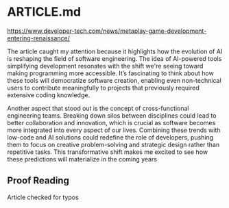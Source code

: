 # ARTICLE.md

https://www.developer-tech.com/news/metaplay-game-development-entering-renaissance/

The article caught my attention because it highlights how the evolution of 
AI is reshaping the field of software engineering. The idea of AI-powered tools 
simplifying development resonates with the shift we're seeing toward 
making programming more accessible. It’s fascinating to think about how 
these tools will democratize software creation, enabling even 
non-technical users to contribute meaningfully to projects that previously 
required extensive coding knowledge.

Another aspect that stood out is the concept of cross-functional 
engineering teams. Breaking down silos between disciplines could lead to 
better collaboration and innovation, which is crucial as software becomes 
more integrated into every aspect of our lives. Combining these trends 
with low-code and AI solutions could redefine the role of developers, 
pushing them to focus on creative problem-solving and strategic design 
rather than repetitive tasks. This transformative shift makes me excited 
to see how these predictions will materialize in the coming years


## Proof Reading
Article checked for typos
